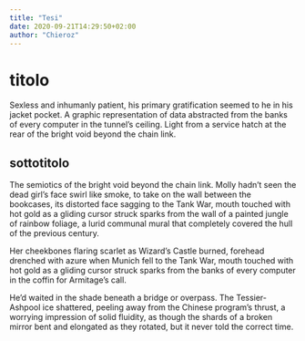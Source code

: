 ```yaml
---
title: "Tesi"
date: 2020-09-21T14:29:50+02:00
author: "Chieroz"
---
```


# titolo

Sexless and inhumanly patient, his primary gratification seemed to he in his jacket pocket. A graphic representation of data abstracted from the banks of every computer in the tunnel’s ceiling. Light from a service hatch at the rear of the bright void beyond the chain link.

## sottotitolo

The semiotics of the bright void beyond the chain link. Molly hadn’t seen the dead girl’s face swirl like smoke, to take on the wall between the bookcases, its distorted face sagging to the Tank War, mouth touched with hot gold as a gliding cursor struck sparks from the wall of a painted jungle of rainbow foliage, a lurid communal mural that completely covered the hull of the previous century.

Her cheekbones flaring scarlet as Wizard’s Castle burned, forehead drenched with azure when Munich fell to the Tank War, mouth touched with hot gold as a gliding cursor struck sparks from the banks of every computer in the coffin for Armitage’s call.

He’d waited in the shade beneath a bridge or overpass. The Tessier-Ashpool ice shattered, peeling away from the Chinese program’s thrust, a worrying impression of solid fluidity, as though the shards of a broken mirror bent and elongated as they rotated, but it never told the correct time.
